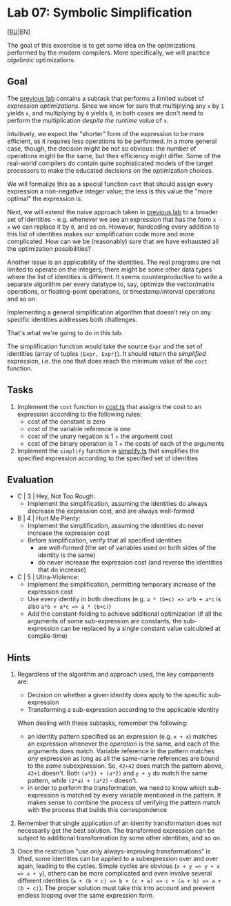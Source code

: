 # Lab 07: Symbolic Simplification

[[RU](README.ru.md)|EN]

The goal of this excercise is to get some idea on the optimizations performed by the modern compilers.
More specifically, we will practice *algebraic* optimizations.

## Goal

The [previous lab](../lab06) contains a subtask that performs a limited subset of *expression optimizations*. Since we know for sure that multiplying any `x` by `1` yields `x`, and multiplying by `0` yields `0`, in both cases we don't need to perform the multiplication *despite the runtime value* of `x`.

Intuitively, we expect the "shorter" form of the expression to be more efficient, as it requires less operations to be performed. In a more general case, though, the decision might be not so obvious: the number of operations might be the same, but their efficiency might differ. Some of the real-world compilers do contain quite sophisticated models of the target processors to make the educated decisions on the optimization choices.

We will formalize this as a special function `cost` that should assign every expression a non-negative integer value; the less is this value the "more optimal" the expression is.

Next, we will extend the naive approach taken in [previous lab](../lab06) to a broader set of identities - e.g. whenever we see an expression that has the form `x - x` we can replace it by `0`, and so on. However, hardcoding every addition to this list of identities makes our simplification code more and more complicated.
How can we be (reasonably) sure that we have exhausted all the optimization possibilities?

Another issue is an applicability of the identities. The real programs are not limited to operate on the integers; there might be some other data types where the list of identities is different. It seems counterproductive to write a separate algorithm per every datatype to, say, optimize the vector/matrix operations, or floating-point operations, or timestamp/interval operations and so on.

Implementing a general simplification algorithm that doesn't rely on any specific identities addresses both challenges.

That's what we're going to do in this lab.

The simplification function would take the source `Expr` and the set of identities (array of tuples `[Expr, Expr]`). It should return the *simplified* expression, i.e. the one that does reach the minimum value of the `cost` function.

## Tasks

1. Implement the `cost` function in [cost.ts](/src/cost.ts) that assigns the cost to an expression according to the following rules:
   - cost of the constant is zero
   - cost of the variable reference is one
   - cost of the unary negation is 1 + the argument cost
   - cost of the binary operation is 1 + the costs of each of the arguments
2. Implement the `simplify` function in [simplify.ts](src/simplify.ts) that simplifies the specified expression according to the specified set of identities

## Evaluation

- C | 3 | Hey, Not Too Rough:
  - Implement the simplification, assuming the identities do always decrease the expression cost, and are always well-formed
- B | 4 | Hurt Me Plenty:
  - Implement the simplification, assuming the identities do never increase the expression cost
  - Before simplification, verify that all specified identities
    - are well-formed (the set of variables used on both sides of the identity is the same)
    - do never increase the expression cost (and reverse the identities that do increase)
- C | 5 | Ultra-Violence:
  - Implement the simplification, permitting temporary increase of the expression cost
  - Use every identity in both directions (e.g. `a * (b+c) => a*b + a*c` is also  `a*b + a*c => a * (b+c)`)
  - Add the constant-folding to achieve additional optimization (if all the arguments of some sub-expression are constants, the sub-expression can be replaced by a single constant value calculated at compile-time)

## Hints

1. Regardless of the algorithm and approach used, the key components are:
   - Decision on whether a given identity does apply to the specific sub-expression
   - Transforming a sub-expression according to the applicable identity

   When dealing with these subtasks, remember the following:
   - an identity pattern specified as an expression (e.g. `x + x`) matches an expression whenever the *operation* is the same, and each of the arguments does match. Variable reference in the pattern matches *any* expression as long as all the same-name references are bound to the *same* subexpression. So, `42+42` does match the pattern above, `42+1` doesn't. Both `(a*2) + (a*2)` and `y + y` do match the same pattern, while `(2*a) + (a*2)` - doesn't.
   - in order to perform the transformation, we need to know which sub-expression is matched by every variable mentioned in the pattern. It makes sense to combine the process of verifying the pattern match with the process that builds this correspondence
2. Remember that single application of an identity transformation does not necessarily get the best solution. The transformed expression can be subject to additional transformation by some other identities, and so on.

3. Once the restriction "use only always-improving transformations" is lifted, some identities can be applied to a subexpression over and over again, leading to the cycles. Simple cycles are obvious (`x + y => y + x => x + y`), others can be more complicated and even involve several different identities (`a + (b + c) => b + (c + a) => c + (a + b) => a + (b + c)`). The proper solution must take this into account and prevent endless looping over the same expression form.
